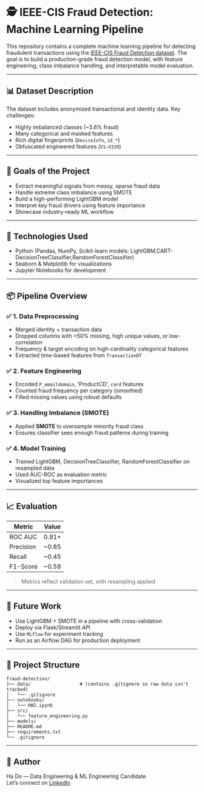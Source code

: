 # 🕵️ IEEE-CIS Fraud Detection: Machine Learning Pipeline

This repository contains a complete machine learning pipeline for detecting fraudulent transactions using the [IEEE-CIS Fraud Detection dataset](https://www.kaggle.com/competitions/ieee-fraud-detection). The goal is to build a production-grade fraud detection model, with feature engineering, class imbalance handling, and interpretable model evaluation.

---

## 📊 Dataset Description

The dataset includes anonymized transactional and identity data. Key challenges:
- Highly imbalanced classes (~3.6% fraud)
- Many categorical and masked features
- Rich digital fingerprints (`DeviceInfo`, `id_*`)
- Obfuscated engineered features (`V1–V339`)

---

## 🧠 Goals of the Project

- Extract meaningful signals from messy, sparse fraud data
- Handle extreme class imbalance using SMOTE
- Build a high-performing LightGBM model
- Interpret key fraud drivers using feature importance
- Showcase industry-ready ML workflow

---

## 🔧 Technologies Used

- Python (Pandas, NumPy, Scikit-learn models: LightGBM,CART-DecisionTreeClassifier,RandomForestClassifier)
- Seaborn & Matplotlib for visualizations
- Jupyter Notebooks for development

---

## 📦 Pipeline Overview

### ✅ 1. Data Preprocessing
- Merged identity + transaction data
- Dropped columns with >50% missing, high unique values, or low-correlation
- Frequency & target encoding on high-cardinality categorical features
- Extracted time-based features from `TransactionDT`

### ✅ 2. Feature Engineering
- Encoded `P_emaildomain`, 'ProductCD', `card` features
- Counted fraud frequency per category (smoothed)
- Filled missing values using robust defaults

### ✅ 3. Handling Imbalance (SMOTE)
- Applied **SMOTE** to oversample minority fraud class
- Ensures classifier sees enough fraud patterns during training

### ✅ 4. Model Training
- Trained LightGBM, DecisionTreeClassifier, RandomForestClassifier on resampled data
- Used AUC-ROC as evaluation metric
- Visualized top feature importances

---

## 📈 Evaluation

| Metric     | Value  |
|------------|--------|
| ROC AUC    | 0.91+  |
| Precision  | ~0.85  |
| Recall     | ~0.45  |
| F1-Score   | ~0.58  |

> Metrics reflect validation set, with resampling applied

---

## 🚀 Future Work

- Use LightGBM + SMOTE in a pipeline with cross-validation
- Deploy via Flask/Streamlit API
- Use `MLflow` for experiment tracking
- Run as an Airflow DAG for production deployment

---

## 📁 Project Structure

```
fraud-detection/
├── data/                  # (contains .gitignore so raw data isn't tracked)
│   └── .gitignore
├── notebooks/
│   └── HW2.ipynb
├── src/
│   └── feature_engineering.py
├── models/
├── README.md
├── requirements.txt
└── .gitignore
```

---

## 🧠 Author

Ha Do — Data Engineering & ML Engineering Candidate  
Let’s connect on [LinkedIn]([https://www.linkedin.com](https://www.linkedin.com/in/ha-van-do/))

